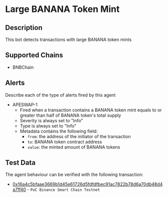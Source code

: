 # Large BANANA Token Mint

## Description

This bot detects transactions with large BANANA token mints

## Supported Chains

- BNBChain


## Alerts

Describe each of the type of alerts fired by this agent

- APESWAP-1
  - Fired when a transaction contains a BANANA token mint equals to or greater than half of BANANA token's total supply
  - Severity is always set to "Info" 
  - Type is always set to "Info" 
  - Metadata contains the following field: 
    - `from`: the address of the initiator of the transaction
    - `to`: BANANA token contract address
    - `value`: the minted amount of BANANA tokens

## Test Data

The agent behaviour can be verified with the following transaction:

- [0x16a4c5bfaae3669b1d45e61726d5fdfdfbec91ac7822b78d6a70db48d4a7ff40](https://testnet.bscscan.com/tx/0x16a4c5bfaae3669b1d45e61726d5fdfdfbec91ac7822b78d6a70db48d4a7ff40) - `PoC Binance Smart Chain Testnet` 

